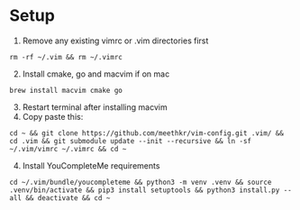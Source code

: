 # Setup

1. Remove any existing vimrc or .vim directories first

```
rm -rf ~/.vim && rm ~/.vimrc
```

2. Install cmake, go and macvim if on mac 

```
brew install macvim cmake go
```
3. Restart terminal after installing macvim
4. Copy paste this:

```
cd ~ && git clone https://github.com/meethkr/vim-config.git .vim/ && cd .vim && git submodule update --init --recursive && ln -sf ~/.vim/vimrc ~/.vimrc && cd ~
```

4. Install YouCompleteMe requirements
   
```
cd ~/.vim/bundle/youcompleteme && python3 -m venv .venv && source .venv/bin/activate && pip3 install setuptools && python3 install.py --all && deactivate && cd ~
```
